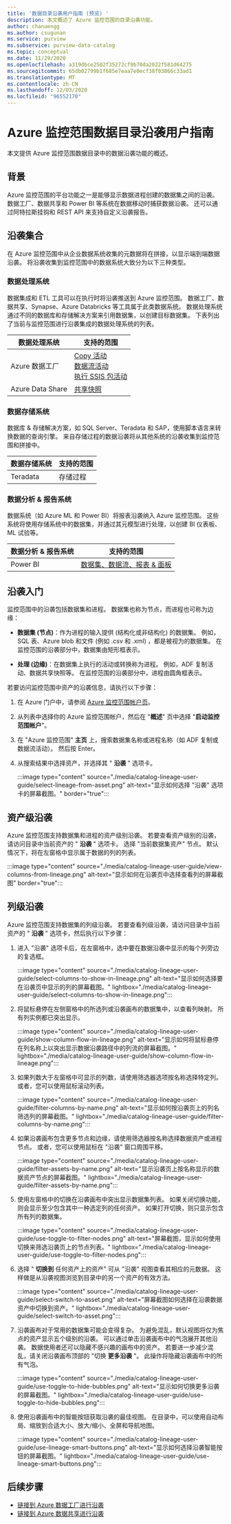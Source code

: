 ```yaml
---
title: '数据目录沿袭用户指南 (预览) '
description: 本文概述了 Azure 监控范围的目录沿袭功能。
author: chanuengg
ms.author: csugunan
ms.service: purview
ms.subservice: purview-data-catalog
ms.topic: conceptual
ms.date: 11/29/2020
ms.openlocfilehash: a319dbce2502f35272cf9b70da2022f581d64275
ms.sourcegitcommit: 65db02799b1f685e7eaa7e0ecf38f03866c33ad1
ms.translationtype: MT
ms.contentlocale: zh-CN
ms.lasthandoff: 12/03/2020
ms.locfileid: "96552170"
---
```

# <a name="azure-purview-data-catalog-lineage-user-guide"></a>Azure 监控范围数据目录沿袭用户指南

本文提供 Azure 监控范围数据目录中的数据沿袭功能的概述。

## <a name="background"></a>背景

Azure 监控范围的平台功能之一是能够显示数据进程创建的数据集之间的沿袭。 数据工厂、数据共享和 Power BI 等系统在数据移动时捕获数据沿袭。 还可以通过阿特拉斯挂钩和 REST API 来支持自定义沿袭报告。

## <a name="lineage-collection"></a>沿袭集合 
 在 Azure 监控范围中从企业数据系统收集的元数据将在拼接，以显示端到端数据沿袭。 将沿袭收集到监控范围中的数据系统大致分为以下三种类型。

### <a name="data-processing-system"></a>数据处理系统
数据集成和 ETL 工具可以在执行时将沿袭推送到 Azure 监控范围。 数据工厂、数据共享、Synapse、Azure Databricks 等工具属于此类数据系统。 数据处理系统通过不同的数据库和存储解决方案来引用数据集，以创建目标数据集。 下表列出了当前与监控范围进行沿袭集成的数据处理系统的列表。


| 数据处理系统 | 支持的范围 |
| ---------------------- | ------------|
| Azure 数据工厂 | [Copy 活动](how-to-link-azure-data-factory.md#data-factory-copy-data-support) <br> [数据流活动](how-to-link-azure-data-factory.md#data-factory-data-flow-support) <br> [执行 SSIS 包活动](how-to-link-azure-data-factory.md#data-factory-execute-ssis-package-support) |
| Azure Data Share | [共享快照](how-to-link-azure-data-share.md) |
 
### <a name="data-storage-systems"></a>数据存储系统
数据库 & 存储解决方案，如 SQL Server、Teradata 和 SAP，使用脚本语言来转换数据的查询引擎。 来自存储过程的数据沿袭将从其他系统的沿袭收集到监控范围和拼接中。

| 数据存储系统 | 支持的范围 |
| ---------------------- | ------------|
| Teradata | 存储过程

### <a name="data-analytics--reporting-systems"></a>数据分析 & 报告系统
数据系统（如 Azure ML 和 Power BI）将报表沿袭纳入 Azure 监控范围。 这些系统将使用存储系统中的数据集，并通过其元模型进行处理，以创建 BI 仪表板、ML 试验等。

| 数据分析 & 报告系统 | 支持的范围 |
| ---------------------- | ------------|
| Power BI | [数据集、数据流、报表 & 面板](register-scan-power-bi-tenant.md)

## <a name="get-started-with-lineage"></a>沿袭入门

监控范围中的沿袭包括数据集和进程。 数据集也称为节点，而进程也可称为边缘：

* **数据集 (节点)**：作为进程的输入提供 (结构化或非结构化) 的数据集。 例如，SQL 表、Azure blob 和文件 (例如 .csv 和 .xml) ，都是被视为的数据集。 在监控范围的沿袭部分中，数据集由矩形框表示。

* **处理 (边缘)**：在数据集上执行的活动或转换称为进程。 例如，ADF 复制活动、数据共享快照等。 在监控范围的沿袭部分中，进程由圆角框表示。

若要访问监控范围中资产的沿袭信息，请执行以下步骤：

1. 在 Azure 门户中，请参阅 [Azure 监控范围帐户页](https://aka.ms/purviewportal)。

1. 从列表中选择你的 Azure 监控范围帐户，然后在 "**概述**" 页中选择 "**启动监控范围帐户**"。

1. 在 "Azure 监控范围" **主页** 上，搜索数据集名称或进程名称（如 ADF 复制或数据流活动）。 然后按 Enter。

1. 从搜索结果中选择资产，并选择其 " **沿袭** " 选项卡。

   :::image type="content" source="./media/catalog-lineage-user-guide/select-lineage-from-asset.png" alt-text="显示如何选择 &quot;沿袭&quot; 选项卡的屏幕截图。" border="true":::

## <a name="asset-level-lineage"></a>资产级沿袭

Azure 监控范围支持数据集和进程的资产级别沿袭。 若要查看资产级别的沿袭，请访问目录中当前资产的 " **沿袭** " 选项卡。 选择 "当前数据集资产" 节点。 默认情况下，将在左窗格中显示属于数据的列的列表。

   :::image type="content" source="./media/catalog-lineage-user-guide/view-columns-from-lineage.png" alt-text="显示如何在沿袭页中选择查看列的屏幕截图" border="true":::

## <a name="column-level-lineage"></a>列级沿袭

Azure 监控范围支持数据集的列级沿袭。 若要查看列级沿袭，请访问目录中当前资产的 " **沿袭** " 选项卡，然后执行以下步骤：

1. 进入 "沿袭" 选项卡后，在左窗格中，选中要在数据沿袭中显示的每个列旁边的复选框。

   :::image type="content" source="./media/catalog-lineage-user-guide/select-columns-to-show-in-lineage.png" alt-text="显示如何选择要在沿袭页中显示的列的屏幕截图。" lightbox="./media/catalog-lineage-user-guide/select-columns-to-show-in-lineage.png":::

1. 将鼠标悬停在左侧窗格中的所选列或沿袭画布的数据集中，以查看列映射。 所有列实例都已突出显示。

   :::image type="content" source="./media/catalog-lineage-user-guide/show-column-flow-in-lineage.png" alt-text="显示如何将鼠标悬停在列名称上以突出显示数据沿袭路径中的列流的屏幕截图。" lightbox="./media/catalog-lineage-user-guide/show-column-flow-in-lineage.png":::

1. 如果列数大于左窗格中可显示的列数，请使用筛选器选项按名称选择特定列。 或者，您可以使用鼠标滚动列表。

   :::image type="content" source="./media/catalog-lineage-user-guide/filter-columns-by-name.png" alt-text="显示如何按沿袭页上的列名筛选列的屏幕截图。" lightbox="./media/catalog-lineage-user-guide/filter-columns-by-name.png":::

1. 如果沿袭画布包含更多节点和边缘，请使用筛选器按名称选择数据资产或进程节点。 或者，您可以使用鼠标在 "沿袭" 窗口周围平移。

   :::image type="content" source="./media/catalog-lineage-user-guide/filter-assets-by-name.png" alt-text="显示沿袭页上按名称显示的数据资产节点的屏幕截图。" lightbox="./media/catalog-lineage-user-guide/filter-assets-by-name.png":::

1. 使用左窗格中的切换在沿袭画布中突出显示数据集列表。 如果关闭切换功能，则会显示至少包含其中一种选定列的任何资产。 如果打开切换，则只显示包含所有列的数据集。

   :::image type="content" source="./media/catalog-lineage-user-guide/use-toggle-to-filter-nodes.png" alt-text="屏幕截图，显示如何使用切换来筛选沿袭页上的节点列表。" lightbox="./media/catalog-lineage-user-guide/use-toggle-to-filter-nodes.png":::

1. 选择 " **切换到** 任何资产上的资产" 可从 "沿袭" 视图查看其相应的元数据。 这样做是从沿袭视图浏览到目录中的另一个资产的有效方法。

   :::image type="content" source="./media/catalog-lineage-user-guide/select-switch-to-asset.png" alt-text="屏幕截图如何选择在沿袭数据资产中切换到资产。" lightbox="./media/catalog-lineage-user-guide/select-switch-to-asset.png":::

1. 沿袭画布对于常用的数据集可能会变得复杂。 为避免混乱，默认视图将仅为焦点的资产显示五个级别的沿袭。 可以通过单击沿袭画布中的气泡展开其他沿袭。 数据使用者还可以隐藏不感兴趣的画布中的资产。 若要进一步减少混乱，请关闭沿袭画布顶部的 "切换 **更多沿袭** "。 此操作将隐藏沿袭画布中的所有气泡。

   :::image type="content" source="./media/catalog-lineage-user-guide/use-toggle-to-hide-bubbles.png" alt-text="显示如何切换更多沿袭的屏幕截图。" lightbox="./media/catalog-lineage-user-guide/use-toggle-to-hide-bubbles.png":::

1. 使用沿袭画布中的智能按钮获取沿袭的最佳视图。 在目录中，可以使用自动布局、缩放到合适大小、放大/缩小、全屏和导航地图。

   :::image type="content" source="./media/catalog-lineage-user-guide/use-lineage-smart-buttons.png" alt-text="显示如何选择沿袭智能按钮的屏幕截图。" lightbox="./media/catalog-lineage-user-guide/use-lineage-smart-buttons.png":::

## <a name="next-steps"></a>后续步骤

* [链接到 Azure 数据工厂进行沿袭](how-to-link-azure-data-factory.md)
* [链接到 Azure 数据共享进行沿袭](how-to-link-azure-data-share.md)